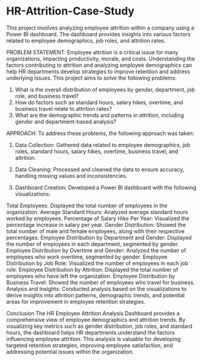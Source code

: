 # HR-Attrition-Case-Study
This project involves analyzing employee attrition within a company using a Power BI dashboard. The dashboard provides insights into various factors related to employee demographics, job roles, and attrition rates.

PROBLEM STATEMENT:
Employee attrition is a critical issue for many organizations, impacting productivity, morale, and costs. Understanding the factors contributing to attrition and analyzing employee demographics can help HR departments develop strategies to improve retention and address underlying issues. This project aims to solve the following problems:
1. What is the overall distribution of employees by gender, department, job role, and business travel?
2. How do factors such as standard hours, salary hikes, overtime, and business travel relate to attrition rates?
3. What are the demographic trends and patterns in attrition, including gender and department-based analysis?


APPROACH:
To address these problems, the following approach was taken:

1. Data Collection: Gathered data related to employee demographics, job roles, standard hours, salary hikes, overtime, business travel, and attrition.

2. Data Cleaning: Processed and cleaned the data to ensure accuracy, handling missing values and inconsistencies.

3. Dashboard Creation: Developed a Power BI dashboard with the following visualizations:

Total Employees: Displayed the total number of employees in the organization.
Average Standard Hours: Analyzed average standard hours worked by employees.
Percentage of Salary Hike Per Year: Visualized the percentage increase in salary per year.
Gender Distribution: Showed the total number of male and female employees, along with their respective percentages.
Employee Distribution by Department and Gender: Displayed the number of employees in each department, segmented by gender.
Employee Distribution by Overtime and Gender: Analyzed the number of employees who work overtime, segmented by gender.
Employee Distribution by Job Role: Visualized the number of employees in each job role.
Employee Distribution by Attrition: Displayed the total number of employees who have left the organization.
Employee Distribution by Business Travel: Showed the number of employees who travel for business.
Analysis and Insights: Conducted analysis based on the visualizations to derive insights into attrition patterns, demographic trends, and potential areas for improvement in employee retention strategies.

Conclusion
The HR Employee Attrition Analysis Dashboard provides a comprehensive view of employee demographics and attrition trends. By visualizing key metrics such as gender distribution, job roles, and standard hours, the dashboard helps HR departments understand the factors influencing employee attrition. This analysis is valuable for developing targeted retention strategies, improving employee satisfaction, and addressing potential issues within the organization.
